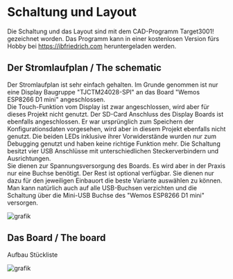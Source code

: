 # Schaltung und Layout
Die Schaltung und das Layout sind mit dem CAD-Programm Target3001! gezeichnet worden.
Das Programm kann in einer kostenlosen Version fürs Hobby bei https://ibfriedrich.com heruntergeladen werden.

## Der Stromlaufplan / The schematic
Der Stromlaufplan ist sehr einfach gehalten. Im Grunde genommen ist nur eine Display Baugruppe "TJCTM24028-SPI" an das Board "Wemos ESP8266 D1 mini" angeschlossen.
<br>
Die Touch-Funktion vom Display ist zwar angeschlossen, wird aber für dieses Projekt nicht genutzt.
Der SD-Card Anschluss des Display Boards ist ebenfalls angeschlossen.
Er war ursprünglich zum Speichern der Konfigurationsdaten vorgesehen, wird aber in diesem Projekt ebenfalls nicht genutzt.
Die beiden LEDs inklusive ihrer Vorwiderstände wurden nur zum Debugging genutzt und haben keine richtige Funktion mehr. 
Die Schaltung besitzt vier USB Anschlüsse mit unterschiedlichen Steckerverbindern und Ausrichtungen.
<br>
Sie dienen zur Spannungsversorgung des Boards. Es wird aber in der Praxis nur eine Buchse benötigt. Der Rest ist optional verfügbar.
Sie dienen nur dazu für den jeweiligen Einbauort die beste Variante auswählen zu können.
Man kann natürlich auch auf alle USB-Buchsen verzichten und die Schaltung über die Mini-USB Buchse des "Wemos ESP8266 D1 mini" versorgen.

![grafik](https://user-images.githubusercontent.com/88629497/132067967-2f39bc58-325b-4394-a611-8a7c63af4411.png)


## Das Board / The board

Aufbau
Stückliste

![grafik](https://user-images.githubusercontent.com/88629497/132068330-f04bb45b-dc5b-46f8-8620-b2b8d2f60e1a.png)



